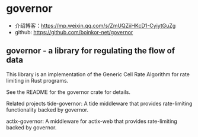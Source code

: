 # governor
- 介绍博客：https://mp.weixin.qq.com/s/ZmUQZiiHKcD1-CyiytGuZg
- github: https://github.com/boinkor-net/governor


## governor - a library for regulating the flow of data
This library is an implementation of the Generic Cell Rate Algorithm for rate limiting in Rust programs.

See the README for the governor crate for details.

Related projects
tide-governor: A tide middleware that provides rate-limiting functionality backed by governor.

actix-governor: A middleware for actix-web that provides rate-limiting backed by governor.